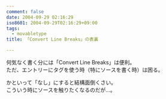 ```yaml
---
comment: false
date: 2004-09-29 02:16:29
iso8601: 2004-09-29T02:16:29+09:00
tags:
  - movabletype
title: 「Convert Line Breaks」の表裏

---
```


<div class="entry-body">
  <p>何気なく書く分には「Convert Line Breaks」は便利。<br />
    ただ、エントリーにタグを使う時（特にソースを書く時）は困る。</p>

  <p>かといって「なし」にすると結構面倒くさい。<br />
    こういう時にソースを触りたくなるのだが…。</p>
</div>
